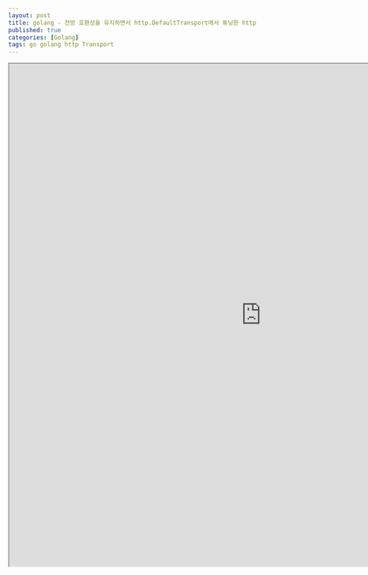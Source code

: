 ```yaml
---
layout: post
title: golang - 전방 호환성을 유지하면서 http.DefaultTransport에서 튜닝한 http.Transport를 만들기
published: true
categories: [Golang]
tags: go golang http Transport
---
```

<iframe width="1024" height="1024" src="https://docs.google.com/document/d/e/2PACX-1vQYZ82im0fGxQgwir9IjuQyHFk2T4rHCWLx-FrKa3uVOzccpGSCh0Wn_b8E_JNiaXdK5zwZN1-Ft0h3/pub?embedded=true"></iframe>    
  